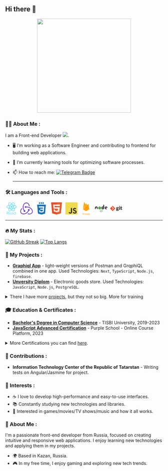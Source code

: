 ## Hi there 👋

<!--
**gazdamir1/gazdamir1** is a ✨ _special_ ✨ repository because its `README.md` (this file) appears on your GitHub profile.

Here are some ideas to get you started:

- 🔭 I’m currently working on ...
- 🌱 I’m currently learning ...
- 👯 I’m looking to collaborate on ...
- 🤔 I’m looking for help with ...
- 💬 Ask me about ...
- 📫 How to reach me: ...
- 😄 Pronouns: ...
- ⚡ Fun fact: ...
-->

<div id="header" align="center">
  <img src="https://i.giphy.com/media/v1.Y2lkPTc5MGI3NjExajMweGQzOHdtM2ZyN3R4dWExdzk3YnlhY3piY3lxOW80dGI5bHdiaCZlcD12MV9pbnRlcm5hbF9naWZfYnlfaWQmY3Q9Zw/JIX9t2j0ZTN9S/giphy.gif" width="300" height="300"/>
</div>

### :man_technologist: About Me :
I am a Front-end Developer <img src="https://media.giphy.com/media/WUlplcMpOCEmTGBtBW/giphy.gif" width="30">.
- :desktop_computer: I’m working as a Software Engineer and contributing to frontend for building web applications.
- :telescope: I’m currently learning tools for optimizing software processes.
- :mailbox: How to reach me: [![Telegram Badge](https://img.shields.io/badge/Telegram-2CA5E0?style=for-the-badge&logo=telegram&logoColor=white)](https://t.me/nizergyd)
  
  ---

### :hammer_and_wrench: Languages and Tools :

<div>
  <img src="https://github.com/devicons/devicon/blob/master/icons/react/react-original-wordmark.svg" title="React" alt="React" width="40" height="40"/>&nbsp;
  <img src="https://github.com/devicons/devicon/blob/master/icons/redux/redux-original.svg" title="Redux" alt="Redux " width="40" height="40"/>&nbsp;
  <img src="https://github.com/devicons/devicon/blob/master/icons/css3/css3-plain-wordmark.svg"  title="CSS3" alt="CSS" width="40" height="40"/>&nbsp;
  <img src="https://github.com/devicons/devicon/blob/master/icons/html5/html5-original.svg" title="HTML5" alt="HTML" width="40" height="40"/>&nbsp;
  <img src="https://github.com/devicons/devicon/blob/master/icons/javascript/javascript-original.svg" title="JavaScript" alt="JavaScript" width="40" height="40"/>&nbsp;
  <img src="https://github.com/devicons/devicon/blob/master/icons/firebase/firebase-plain-wordmark.svg" title="Firebase" alt="Firebase" width="40" height="40"/>&nbsp;
  <img src="https://github.com/devicons/devicon/blob/master/icons/nodejs/nodejs-original-wordmark.svg" title="NodeJS" alt="NodeJS" width="40" height="40"/>&nbsp;
  <img src="https://github.com/devicons/devicon/blob/master/icons/git/git-original-wordmark.svg" title="Git" **alt="Git" width="40" height="40"/>
</div>

---

### :fire: My Stats :

[![GitHub Streak](https://github-readme-streak-stats.herokuapp.com/?user=gazdamir1&theme=dark&background=000000)](https://git.io/streak-stats)
[![Top Langs](https://github-readme-stats.vercel.app/api/top-langs/?username=gazdamir1&layout=compact&theme=vision-friendly-dark)](https://github.com/anuraghazra/github-readme-stats)

### :rocket: My Projects :
- **[Graphiql App](https://github.com/gazdamir1/graphiql-app)** - light-weight versions of Postman and GrqphiQL combined in one app. Used Technologies: `Next`, `TypeScript`, `Node.js`, `firebase`.
- **[Unversity Diplom](https://github.com/gazdamir1/Diplom)** - Electronic goods store. Used Technologies: `JavaScript`, `Node.js`, `PostgreSQL`.

<details>
  <summary>There I have more <a href="https://github.com/gazdamir1?tab=repositories">projects</a>, but they not so big. More for training</summary>
</details>

### :mortar_board: Education & Certificates :
- **[Bachelor's Degree in Computer Science](https://drive.google.com/file/d/1rF2a7jBLcfWmjlPrAcTinNmyJkLJssXf/view?usp=sharing)** - TISBI University, 2019-2023
- **[JavaScript Advanced Certification](https://drive.google.com/file/d/1DNKSagWKSijyECe_HHD7EL4d0QNKP06b/view?usp=sharing)** - Purple School - Online Course Platform, 2023

<details>
  <summary>More Certifications you can find <a href="https://drive.google.com/drive/folders/1KnW3WCBVCwbSww4Q5R5kz_SDab7QYymn?usp=sharing">here</a>.</summary>
</details>

### :handshake: Contributions :
- **Information Technology Center of the Republic of Tatarstan** - Writing tests on Angular/Jasmine for project.

### :dart: Interests :
- :coffee: I love to develop high-performance and easy-to-use interfaces.
- :books: Constantly studying new technologies and libraries.
- :game_die: Interested in games/movies/TV shows/music and how it all works.

### :memo: About Me :
I'm a passionate front-end developer from Russia, focused on creating intuitive and responsive web applications. I enjoy learning new technologies and applying them in my projects.
- :earth_africa: Based in Kazan, Russia.
- :video_game: In my free time, I enjoy gaming and exploring new tech trends.
